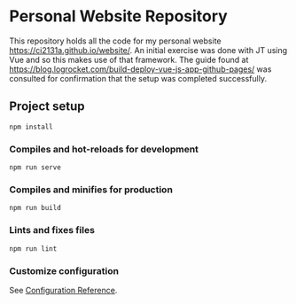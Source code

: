 # Personal Website Repository

This repository holds all the code for my personal website https://ci2131a.github.io/website/. An initial exercise was done with JT using Vue and so this makes use of that framework. The guide found at https://blog.logrocket.com/build-deploy-vue-js-app-github-pages/ was consulted for confirmation that the setup was completed successfully. 


## Project setup
```
npm install
```

### Compiles and hot-reloads for development
```
npm run serve
```

### Compiles and minifies for production
```
npm run build
```

### Lints and fixes files
```
npm run lint
```

### Customize configuration
See [Configuration Reference](https://cli.vuejs.org/config/).
